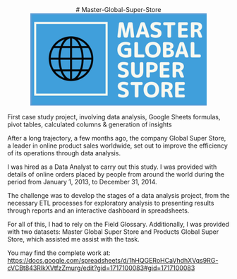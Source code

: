 <div align="center">
# Master-Global-Super-Store
</div>

<div align="center">
  <img src="https://github.com/MLopezCastro/Master-Global-Super-Store/blob/main/logo.png?raw=true" alt="Master Global Super Store Logo" width="400">
</div>

First case study project, involving data analysis, Google Sheets formulas, pivot tables, calculated columns &amp; generation of insights

After a long trajectory, a few months ago, the company Global Super Store, a leader in online product sales worldwide, set out to improve the efficiency of its operations through data analysis.

I was hired as a Data Analyst to carry out this study. I was provided with details of online orders placed by people from around the world during the period from January 1, 2013, to December 31, 2014.

The challenge was to develop the stages of a data analysis project, from the necessary ETL processes for exploratory analysis to presenting results through reports and an interactive dashboard in spreadsheets.

For all of this, I had to rely on the Field Glossary. Additionally, I was provided with two datasets: Master Global Super Store and Products Global Super Store, which assisted me assist with the task.

You may find the complete work at: https://docs.google.com/spreadsheets/d/1hHQGERoHCaVhdhXVqs9RG-cVCBt843RlkXVtfzZmurg/edit?gid=1717100083#gid=1717100083

